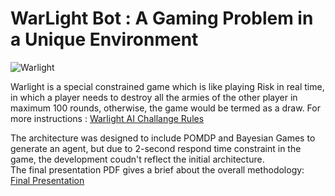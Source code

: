 # WarLight Bot : A Gaming Problem in a Unique Environment 

![Warlight](http://www.bluemoonproductions.nl/files/images/WarLightAttack6.png "Warlight AI Game")

Warlight is a special constrained game which is like playing Risk in real time, in which a player needs to destroy all the armies of the other player in maximum 100 rounds, otherwise, the game would be termed as a draw. 
For more instructions : [Warlight AI Challange Rules](http://theaigames.com/competitions/warlight-ai-challenge/rules)

The architecture was designed to include POMDP and Bayesian Games to generate an agent, but due to 2-second respond time constraint in the game, the development coudn't reflect the initial architecture.  
The final presentation PDF gives a brief about the overall methodology: [Final Presentation](https://github.com/mauliknshah/WarlightAI/tree/master/ReadMe/FinalPresentation.pdf)

